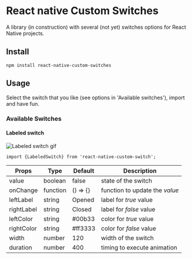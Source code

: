 # React native Custom Switches

A library (in construction) with several (not yet) switches options for React Native projects.

## Install

`npm install react-native-custom-switches`

## Usage

Select the switch that you like (see options in 'Available switches'), import and have fun.

### Available Switches

#### Labeled switch

![Labeled switch gif](./../assets/labeledSwitch.gif)

`import {LabeledSwitch} from 'react-native-custom-switch';`

| Props      | Type     | Default  | Description                    |
| ---------- | -------- | -------- | ------------------------------ |
| value      | boolean  | false    | state of the switch            |
| onChange   | function | () => {} | function to update the _value_ |
| leftLabel  | string   | Opened   | label for _true_ value         |
| rightLabel | string   | Closed   | label for _false_ value        |
| leftColor  | string   | #00b33   | color for _true_ value         |
| rightColor | string   | #ff3333  | color for _false_ value        |
| width      | number   | 120      | width of the switch            |
| duration   | number   | 400      | timing to execute animation    |
